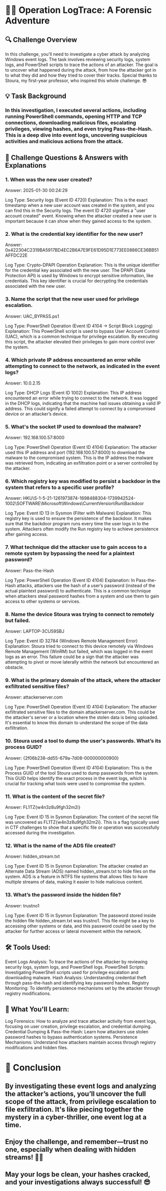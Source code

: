 # 🕵️‍♂️ Operation LogTrace: A Forensic Adventure
## 🔍 Challenge Overview
In this challenge, you'll need to investigate a cyber attack by analyzing Windows event logs. The task involves reviewing security logs, system logs, and PowerShell scripts to trace the actions of an attacker. The goal is to uncover what happened during the attack, from how the attacker got in to what they did and how they tried to cover their tracks. Special thanks to Stoura, my first-year professor, who inspired this whole challenge. 😎

## 💡 Task Background
### In this investigation, I executed several actions, including running PowerShell commands, opening HTTP and TCP connections, downloading malicious files, escalating privileges, viewing hashes, and even trying Pass-the-Hash. This is a deep dive into event logs, uncovering suspicious activities and malicious actions from the attack.

## 📝 Challenge Questions & Answers with Explanations
### 1. When was the new user created?
Answer: 2025-01-30 00:24:29

Log Type: Security logs (Event ID 4720)
Explanation: This is the exact timestamp when a new user account was created in the system, and you can find this in the Security logs. The event ID 4720 signifies a "user account created" event. Knowing when the attacker created a new user is important because it can show when they gained access to the system.
### 2. What is the credential key identifier for the new user?
Answer: 0x422304C2319BA5917BD4EC2B6A7E9FE61D95D1E773EE0886CE36BB51AFFDC22E

Log Type: Crypto-DPAPI Operation
Explanation: This is the unique identifier for the credential key associated with the new user. The DPAPI (Data Protection API) is used by Windows to encrypt sensitive information, like credentials. This key identifier is crucial for decrypting the credentials associated with the new user.
### 3. Name the script that the new user used for privilege escalation.
Answer: UAC_BYPASS.ps1

Log Type: PowerShell Operation (Event ID 4104 → Script Block Logging)
Explanation: This PowerShell script is used to bypass User Account Control (UAC), which is a common technique for privilege escalation. By executing this script, the attacker elevated their privileges to gain more control over the system.
### 4. Which private IP address encountered an error while attempting to connect to the network, as indicated in the event logs?
Answer: 10.0.2.15

Log Type: DHCP Logs (Event ID 1002)
Explanation: This IP address encountered an error while trying to connect to the network. It was logged in the DHCP logs, indicating that the machine had issues obtaining a valid IP address. This could signify a failed attempt to connect by a compromised device or an attacker’s device.
### 5. What's the socket IP used to download the malware?
Answer: 192.168.100.57:8000

Log Type: PowerShell Operation (Event ID 4104)
Explanation: The attacker used this IP address and port (192.168.100.57:8000) to download the malware to the compromised system. This is the IP address the malware was retrieved from, indicating an exfiltration point or a server controlled by the attacker.
### 6. Which registry key was modified to persist a backdoor in the system that refers to a specific user profile?
Answer: HKU\S-1-5-21-1261973874-1698488304-1739942524-1002\SOFTWARE\Microsoft\Windows\CurrentVersion\Run\Backdoor

Log Type: Event ID 13 in Sysmon (Filter with Malware)
Explanation: This registry key is used to ensure the persistence of the backdoor. It makes sure that the backdoor program runs every time the user logs in to the system. Attackers often modify the Run registry key to achieve persistence after gaining access.
### 7. What technique did the attacker use to gain access to a remote system by bypassing the need for a plaintext password?
Answer: Pass-the-Hash

Log Type: PowerShell Operation (Event ID 4104)
Explanation: In Pass-the-Hash attacks, attackers use the hash of a user’s password (instead of the actual plaintext password) to authenticate. This is a common technique when attackers steal password hashes from a system and use them to gain access to other systems or services.
### 8. Name the device Stoura was trying to connect to remotely but failed.
Answer: LAPTOP-3CU59SBJ

Log Type: Event ID 32784 (Windows Remote Management Error)
Explanation: Stoura tried to connect to this device remotely via Windows Remote Management (WinRM) but failed, which was logged in the event logs as an error. This failure could be a sign that the attacker was attempting to pivot or move laterally within the network but encountered an obstacle.
### 9. What is the primary domain of the attack, where the attacker exfiltrated sensitive files?
Answer: attackerserver.com

Log Type: PowerShell Operation (Event ID 4104)
Explanation: The attacker exfiltrated sensitive files to the domain attackerserver.com. This could be the attacker's server or a location where the stolen data is being uploaded. It's essential to know this domain to understand the scope of the data exfiltration.
### 10. Stoura used a tool to dump the user's passwords. What’s its process GUID?
Answer: {2f06b238-dd55-679a-7d08-000000000900}

Log Type: PowerShell Operation (Event ID 4104)
Explanation: This is the Process GUID of the tool Stoura used to dump passwords from the system. This GUID helps identify the exact process in the event logs, which is crucial for tracking what tools were used to compromise the system.
### 11. What is the content of the secret file?
Answer: FL1TZ{w4n3z8u9fgh32m2i}

Log Type: Event ID 15 in Sysmon
Explanation: The content of the secret file was uncovered as FL1TZ{w4n3z8u9fgh32m2i}. This is a flag typically used in CTF challenges to show that a specific file or operation was successfully accessed during the investigation.
### 12. What is the name of the ADS file created?
Answer: hidden_stream.txt

Log Type: Event ID 15 in Sysmon
Explanation: The attacker created an Alternate Data Stream (ADS) named hidden_stream.txt to hide files on the system. ADS is a feature in NTFS file systems that allows files to have multiple streams of data, making it easier to hide malicious content.
### 13. What’s the password inside the hidden file?
Answer: trustno1

Log Type: Event ID 15 in Sysmon
Explanation: The password stored inside the hidden file hidden_stream.txt was trustno1. This file might be a key to accessing other systems or data, and this password could be used by the attacker for further access or lateral movement within the network.
## 🛠️ Tools Used:
Event Logs Analysis: To trace the actions of the attacker by reviewing security logs, system logs, and PowerShell logs.
PowerShell Scripts: Investigating PowerShell scripts used for privilege escalation and downloading malware.
Hash Analysis: Understanding credential theft through pass-the-hash and identifying key password hashes.
Registry Monitoring: To identify persistence mechanisms set by the attacker through registry modifications.
## 🚨 What You'll Learn:
Log Forensics: How to analyze and trace attacker activity from event logs, focusing on user creation, privilege escalation, and credential dumping.
Credential Dumping & Pass-the-Hash: Learn how attackers use stolen password hashes to bypass authentication systems.
Persistence Mechanisms: Understand how attackers maintain access through registry modifications and hidden files.
# 🎉 Conclusion
## By investigating these event logs and analyzing the attacker’s actions, you’ll uncover the full scope of the attack, from privilege escalation to file exfiltration. It's like piecing together the mystery in a cyber-thriller, one event log at a time.

## Enjoy the challenge, and remember—trust no one, especially when dealing with hidden streams! 🕵️‍♂️

## May your logs be clean, your hashes cracked, and your investigations always successful! 😎
